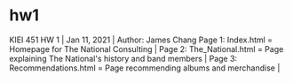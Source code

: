 # hw1
KIEI 451 HW 1 | Jan 11, 2021 | Author: James Chang
Page 1: Index.html = Homepage for The National Consulting |
Page 2: The_National.html = Page explaining The National's history and band members |
Page 3: Recommendations.html = Page recommending albums and merchandise |